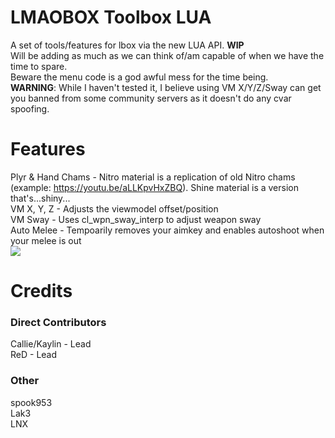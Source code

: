 # LMAOBOX Toolbox LUA
A set of tools/features for lbox via the new LUA API. **WIP** <br />
Will be adding as much as we can think of/am capable of when we have the time to spare.  <br />
Beware the menu code is a god awful mess for the time being.  <br />
**WARNING**: While I haven't tested it, I believe using VM X/Y/Z/Sway can get you banned from some community servers as it doesn't do any cvar spoofing.

# Features
Plyr & Hand Chams - Nitro material is a replication of old Nitro chams (example: https://youtu.be/aLLKpvHxZBQ). Shine material is a version that's...shiny... <br />
VM X, Y, Z - Adjusts the viewmodel offset/position <br />
VM Sway - Uses cl_wpn_sway_interp to adjust weapon sway <br />
Auto Melee - Tempoarily removes your aimkey and enables autoshoot when your melee is out <br />
<img src="https://i.imgur.com/k3BPH7w.png">

# Credits
### Direct Contributors
Callie/Kaylin - Lead <br />
ReD - Lead <br />

### Other
spook953 <br />
Lak3 <br />
LNX <br />
